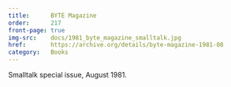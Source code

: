 ```yaml
---
title:      BYTE Magazine
order:      217
front-page: true
img-src:    docs/1981_byte_magazine_smalltalk.jpg
href:       https://archive.org/details/byte-magazine-1981-08
category:   Books
---
```

Smalltalk special issue, August 1981.
